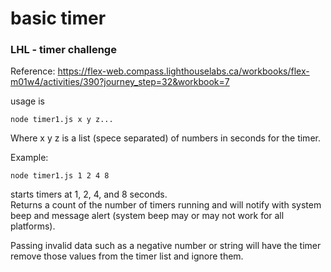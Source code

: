 # basic timer
### LHL - timer challenge
Reference: https://flex-web.compass.lighthouselabs.ca/workbooks/flex-m01w4/activities/390?journey_step=32&workbook=7

usage is
```
node timer1.js x y z...
```

Where x y z is a list (spece separated) of numbers in seconds for the timer.

Example:

```
node timer1.js 1 2 4 8
```

starts timers at 1, 2, 4, and 8 seconds.  
Returns a count of the number of timers running and will notify with system beep and message alert (system beep may or may not work for all platforms).

Passing invalid data such as a negative number or string will have the timer remove those values from the timer list and ignore them.
